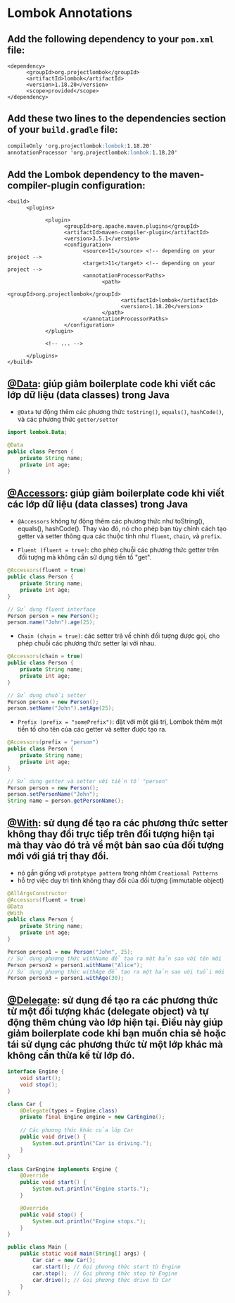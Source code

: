
# Lombok Annotations

## Add the following dependency to your `pom.xml` file:
```maven
<dependency>
      <groupId>org.projectlombok</groupId>
      <artifactId>lombok</artifactId>
      <version>1.18.20</version>
      <scope>provided</scope>
</dependency>
```

## Add these two lines to the dependencies section of your `build.gradle` file:
```markdown
compileOnly 'org.projectlombok:lombok:1.18.20'
annotationProcessor 'org.projectlombok:lombok:1.18.20'
```

## Add the Lombok dependency to the maven-compiler-plugin configuration:
```maven
<build>
      <plugins>      
            
            <plugin>
                  <groupId>org.apache.maven.plugins</groupId>
                  <artifactId>maven-compiler-plugin</artifactId>
                  <version>3.5.1</version>
                  <configuration>
                        <source>11</source> <!-- depending on your project -->
                        <target>11</target> <!-- depending on your project -->
                        <annotationProcessorPaths>
                              <path>
                                    <groupId>org.projectlombok</groupId>
                                    <artifactId>lombok</artifactId>
                                    <version>1.18.20</version>
                              </path>                              
                        </annotationProcessorPaths>
                  </configuration>
            </plugin>
            
            <!-- ... -->  
            
      </plugins>
</build>
```



## [@Data](): giúp giảm boilerplate code khi viết các lớp dữ liệu (data classes) trong Java
- `@Data` tự động thêm các phương thức `toString()`, `equals()`, `hashCode()`, và các phương thức `getter/setter`
```java
import lombok.Data;

@Data
public class Person {
    private String name;
    private int age;
}
```


## [@Accessors](): giúp giảm boilerplate code khi viết các lớp dữ liệu (data classes) trong Java
- `@Accessors` không tự động thêm các phương thức như toString(), equals(), hashCode(). Thay vào đó, nó cho phép bạn tùy chỉnh cách tạo getter và setter thông qua các thuộc tính như `fluent`, `chain`, và `prefix`.

+ `Fluent (fluent = true)`: cho phép chuỗi các phương thức getter trên đối tượng mà không cần sử dụng tiền tố "get".
```java
@Accessors(fluent = true)
public class Person {
    private String name;
    private int age;
}

// Sử dụng fluent interface
Person person = new Person();
person.name("John").age(25);
```

+ `Chain (chain = true)`: các setter trả về chính đối tượng được gọi, cho phép chuỗi các phương thức setter lại với nhau.
```java
@Accessors(chain = true)
public class Person {
    private String name;
    private int age;
}

// Sử dụng chuỗi setter
Person person = new Person();
person.setName("John").setAge(25);
```

+ `Prefix (prefix = "somePrefix")`:  đặt với một giá trị, Lombok thêm một tiền tố cho tên của các getter và setter được tạo ra.
```java
@Accessors(prefix = "person")
public class Person {
    private String name;
    private int age;
}

// Sử dụng getter và setter với tiền tố "person"
Person person = new Person();
person.setPersonName("John");
String name = person.getPersonName(); 
```


## [@With](): sử dụng để tạo ra các phương thức setter không thay đổi trực tiếp trên đối tượng hiện tại mà thay vào đó trả về một bản sao của đối tượng mới với giá trị thay đổi.
+ nó gần giống vơí `protptype pattern` trong nhóm `Creational Patterns`
+ hỗ trợ việc duy trì tính không thay đổi của đối tượng (immutable object)
```java
@AllArgsConstructor
@Accessors(fluent = true)
@Data
@With
public class Person {
    private String name;
    private int age;
}

Person person1 = new Person("John", 25);
// Sử dụng phương thức withName để tạo ra một bản sao với tên mới
Person person2 = person1.withName("Alice");
// Sử dụng phương thức withAge để tạo ra một bản sao với tuổi mới
Person person3 = person1.withAge(30);
```

## [@Delegate](): sử dụng để tạo ra các phương thức từ một đối tượng khác (delegate object) và tự động thêm chúng vào lớp hiện tại. Điều này giúp giảm boilerplate code khi bạn muốn chia sẻ hoặc tái sử dụng các phương thức từ một lớp khác mà không cần thừa kế từ lớp đó.
```java
interface Engine {
    void start();
    void stop();
}

class Car {
    @Delegate(types = Engine.class)
    private final Engine engine = new CarEngine();
    
    // Các phương thức khác của lớp Car
    public void drive() {
        System.out.println("Car is driving.");
    }
}

class CarEngine implements Engine {
    @Override
    public void start() {
        System.out.println("Engine starts.");
    }

    @Override
    public void stop() {
        System.out.println("Engine stops.");
    }
}

public class Main {
    public static void main(String[] args) {
        Car car = new Car();
        car.start(); // Gọi phương thức start từ Engine
        car.stop();  // Gọi phương thức stop từ Engine
        car.drive(); // Gọi phương thức drive từ Car
    }
}
```



